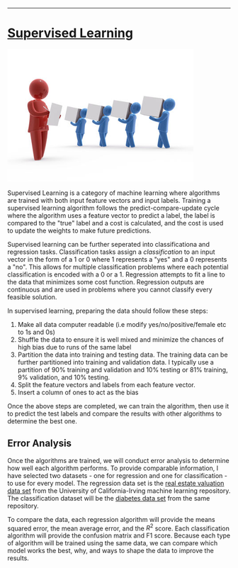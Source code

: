 ---

# [Supervised Learning](https://en.wikipedia.org/wiki/Supervised_learning)
![supervised learning](supervisedlearning.jpg)

Supervised Learning is a category of machine learning where algorithms are trained with both input feature vectors and input labels. Training a supervised learning algorithm follows the predict-compare-update cycle where the algorithm uses a feature vector to predict a label, the label is compared to the "true" label and a cost is calculated, and the cost is used to update the weights to make future predictions.  

Supervised learning can be further seperated into classificationa and regression tasks. Classification tasks assign a *classification* to an input vector in the form of a 1 or 0 where 1 represents a "yes" and a 0 represents a "no". This allows for multiple classification problems where each potential classification is encoded with a 0 or a 1. Regression attempts to fit a line to the data that minimizes some cost function. Regression outputs are continuous and are used in problems where you cannot classify every feasible solution.

In supervised learning, preparing the data should follow these steps:
1. Make all data computer readable (i.e modify yes/no/positive/female etc to 1s and 0s)
2. Shuffle the data to ensure it is well mixed and minimize the chances of high bias due to runs of the same label
3. Partition the data into training and testing data. The training data can be further partitioned into training and validation data. I typically use a partition of 90% training and validation and 10% testing or 81% training, 9% validation, and 10% testing. 
4. Split the feature vectors and labels from each feature vector.
5. Insert a column of ones to act as the bias 

Once the above steps are completed, we can train the algorithm, then use it to predict the test labels and compare the results with other algorithms to determine the best one. 

## Error Analysis
Once the algorithms are trained, we will conduct error analysis to determine how well each algorithm performs. To provide comparable information, I have selected two datasets - one for regression and one for classification - to use for every model. The regression data set is the [real estate valuation data set](https://archive.ics.uci.edu/ml/datasets/Real+estate+valuation+data+set) from the University of California-Irving machine learning repository. The classification dataset will be the [diabetes data set](https://archive.ics.uci.edu/ml/datasets/Real+estate+valuation+data+set) from the same repository. 

To compare the data, each regression algorithm will provide the means squared error, the mean average error, and the $R^2$ score. Each classification algorithm will provide the confusion matrix and F1 score. Because each type of algorithm will be trained using the same data, we can compare which model works the best, why, and ways to shape the data to improve the results. 